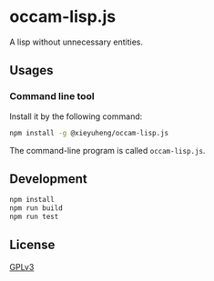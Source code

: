 # occam-lisp.js

A lisp without unnecessary entities.

## Usages

### Command line tool

Install it by the following command:

```sh
npm install -g @xieyuheng/occam-lisp.js
```

The command-line program is called `occam-lisp.js`.

## Development

```sh
npm install
npm run build
npm run test
```

## License

[GPLv3](LICENSE)
